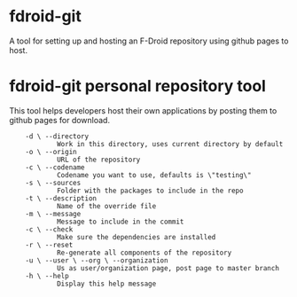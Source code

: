 # fdroid-git
A tool for setting up and hosting an F-Droid repository using github pages to host.

fdroid-git personal repository tool
================================
This tool helps developers host their own applications by posting them to 
github pages for download.  

        -d \ --directory
                Work in this directory, uses current directory by default
        -o \ --origin
                URL of the repository
        -c \ --codename
                Codename you want to use, defaults is \"testing\"
        -s \ --sources
                Folder with the packages to include in the repo
        -t \ --description
                Name of the override file
        -m \ --message
                Message to include in the commit
        -c \ --check
                Make sure the dependencies are installed
        -r \ --reset
                Re-generate all components of the repository
        -u \ --user \ --org \ --organization
                Us as user/organization page, post page to master branch
        -h \ --help
                Display this help message
